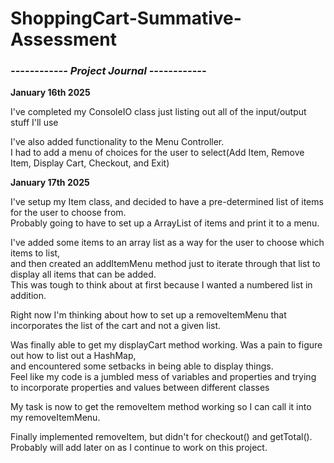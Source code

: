 # ShoppingCart-Summative-Assessment

<h3><i> ------------ Project Journal ------------</i></h3>

<p><b>January 16th 2025</b>

I've completed my ConsoleIO class just listing out all of the input/output stuff I'll use

I've also added functionality to the Menu Controller. <br/> I had to add a menu of choices for the user to select(Add Item, Remove Item, Display Cart, Checkout, and Exit)
</p>

<p><b>January 17th 2025</b>

I've setup my Item class, and decided to have a pre-determined list of items for the user to choose from. <br/> Probably going to have to set up a ArrayList of items and print it to a menu.

I've added some items to an array list as a way for the user to choose which items to list, <br/> and then created an addItemMenu method just to iterate through that list to display all items that can be added.<br/> This was tough to think about at first because I wanted a numbered list in addition.

Right now I'm thinking about how to set up a removeItemMenu that incorporates the list of the cart and not a given list.

Was finally able to get my displayCart method working. Was a pain to figure out how to list out a HashMap, <br/> 
and encountered some setbacks in being able to display things. <br/>
Feel like my code is a jumbled mess of variables and properties and trying to incorporate properties and values between different classes

My task is now to get the removeItem method working so I can call it into my removeItemMenu.

Finally implemented removeItem, but didn't for checkout() and getTotal(). <br/>
Probably will add later on as I continue to work on this project.
</p>